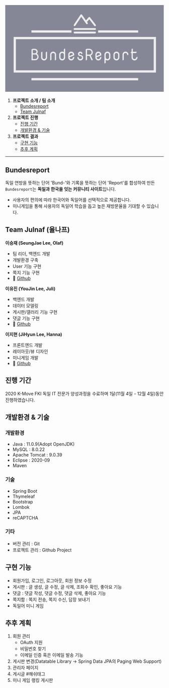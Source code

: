 ![](/src/main/resources/static/img/bundesreport-logo-gray-layer.png)

1. **프로젝트 소개 / 팀 소개**
   - [Bundesreport](#bundesreport)
   - [Team Julnaf](#team-julnaf-율나프)
2. **프로젝트 진행**
   - [진행 기간](#진행-기간)
   - [개발환경 & 기술](#개발환경--기술)
3. **프로젝트 결과**
   - [구현 기능](#구현-기능)
   - [추후 계획](#추후-계획)
_____

## Bundesreport
독일 연방을 뜻하는 단어 'Bund-'와 기록을 뜻하는 단어 'Report'를 합성하여 만든 ``Bundesreport``는 **독일과 한국을 잇는 커뮤니티 사이트**입니다.
- 사용자의 편의에 따라 한국어와 독일어를 선택적으로 제공합니다.
- 미니게임을 통해 사용자의 독일어 학습을 돕고 높은 재방문율을 기대할 수 있습니다.

## Team Julnaf (율나프)
**이승재 (SeungJae Lee, Olaf)**
- 팀 리더, 백엔드 개발
- 개발환경 구축
- User 기능 구현
- 쪽지 기능 구현
- :link: [Github](https://github.com/veritas0806)

**이유진 (YouJin Lee, Juli)**
- 백엔드 개발
- 데이터 모델링
- 게시판/갤러리 기능 구현
- 댓글 기능 구현
- :link: [Github](https://github.com/dev-ujin)

**이지현 (JiHyun Lee, Hanna)**
- 프론트엔드 개발
- 레이아웃/뷰 디자인
- 미니게임 개발
- :link: [Github](https://github.com/leehuhlee)

## 진행 기간
2020 K-Move FKI 독일 IT 전문가 양성과정을 수료하며 1달(11월 4일 - 12월 4일)동안 진행하였습니다.

## 개발환경 & 기술
### 개발환경
- Java : 11.0.9(Adopt OpenJDK)
- MySQL : 8.0.22
- Apache Tomcat : 9.0.39
- Eclipse : 2020-09
- Maven

### 기술
- Spring Boot
- Thymeleaf
- Bootstrap
- Lombok
- JPA
- reCAPTCHA

### 기타
- 버전 관리 : Git
- 프로젝트 관리 : Github Project

## 구현 기능
- 회원가입, 로그인, 로그아웃, 회원 정보 수정
- 게시판 : 글 생성, 글 수정, 글 삭제, 조회수 확인, 좋아요 기능
- 댓글 : 댓글 작성, 댓글 수정, 댓글 삭제, 좋아요 기능
- 쪽지함 : 쪽지 전송, 쪽지 수신, 답장 보내기
- 독일어 미니 게임

## 추후 계획
1. 회원 관리
   - OAuth 지원
   - 비밀번호 찾기
   - 이메일 인증 혹은 이메일 발송 기능
2. 게시판 변경(Datatable Library -> Spring Data JPA의 Paging Web Support)
3. 관리자 페이지
4. 게시글 #해쉬태그
5. 미니 게임 랭킹 게시판




